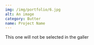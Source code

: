 ```yaml
---
img: /img/portfolio/6.jpg
alt: An image
category: Butter
name: Project Name
---
```

This one will not be selected in the galler